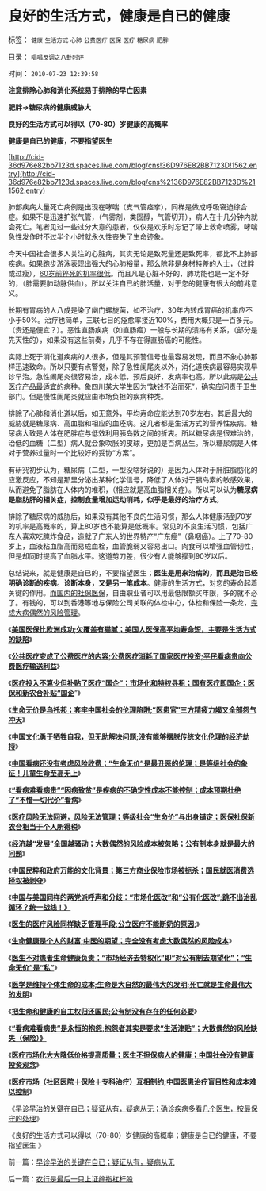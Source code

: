 # 良好的生活方式，健康是自已的健康

标签： `健康` `生活方式` `心肺` `公费医疗` `医保` `医疗` `糖尿病` `肥胖` 

目录： `唱唱反调之八卦时评`

时间： `2010-07-23 12:39:58`

**注意排除心肺和消化系统易于排除的早亡因素**

**肥胖->糖尿病的健康威胁大**

**良好的生活方式可以得以（70-80）岁健康的高概率**

**健康是自已的健康，不要指望医生**

[http://cid-36d976e82bb7123d.spaces.live.com/blog/cns!36D976E82BB7123D!1562.entry](http://cid-36d976e82bb7123d.spaces.live.com/blog/cns%2136D976E82BB7123D%211562.entry)

肺部疾病大量死亡病例是出现在哮喘（支气管痉挛），同样是做成呼吸窘迫综合症。如果不是迅速扩张气管，（气雾剂，类固醇，气管切开），病人在十几分钟内就会死亡。笔者见过一些过分大意的患者，仅仅是欢乐时忘记了带上救命喷雾，哮喘急性发作时不过半个小时就永久性丧失了生命迹象。

今天中国社会很多人关注的心脏病，其实无论是致死量还是致死率，都比不上肺部疾病。如果跑步游泳表现出强大的心肺裕量，那么除非是身材特差的人士，（过胖或过瘦），[60岁前猝死的机率很低](../../../2010/7/13/因病致贫因医疗索取不计成本.md)。而且凡是心脏不好的，肺功能也是一定不好的，（肺需要肺动脉供血）。所以关注自已的肺活量，对于您的健康有很大的前兆意义。

长期有胃病的人八成是染了幽门螺旋菌，如不治疗，30年内转成胃癌的机率应不小于50%。治疗也简单，三联七日的痊愈率接近100%，费用大概只是一百多元。（贵还是便宜？）。恶性直肠疾病（如直肠癌）一般与长期的溃疡有关系，（部分是先天性的），如果没有这些前奏，几乎不存在得直肠癌的可能性。

实际上死于消化道疾病的人很多，但是其预警信号也最容易发现，而且不象心肺那样迅速致命。所以只要有点警觉，除了急性阑尾炎以外，消化道疾病最容易实现早诊早治。急性阑尾炎很容易治，成本低，预后良好，发病率也高。所以此病是[公共医疗产品最适宜的](../../../2010/7/12/“医疗是公共产品”等于“医疗是特权待遇”.md)病种。象四川某大学生因为“缺钱不治而死”，确实应问责于卫生部门。但是慢性阑尾炎就应由市场负担的疾病种类。

排除了心肺和消化道以后，如无意外，平均寿命应能达到70岁左右。其后最大的威胁就是糖尿病、高血脂和相应的血痊病。这几者都是生活方式的营养性疾病。糖尿病大致是人体在肥胖症与低效利用胰岛数之间的折衷。所以糖尿病是很难治的，治低的血糖（二型）病人就会象吹胀的皮球，更加是百病丛生。所以糖尿病是人体对于营养过量时一个比较好的妥协“方案”。

有研究初步认为，糖尿病（二型，一型没啥好说的）是因为人体对于肝脏脂肪化的应激反应，不知是那里分泌出某种化学信号，降低了人体对于胰岛素的敏感效果，从而避免了脂肪在人体内的堆积，（相应就是高血脂相关症）。所以可以认为**糖尿病是脂肪肝的相关症，控制食量增加运动消耗，似乎是最好的治疗方式**。

排除了糖尿病的威胁后，如果没有其他不良的生活习惯，那么人体健康活到70岁的机率是高概率的，算上80岁也不能算是低概率。常见的不良生活习惯，包括广东人喜欢吃腌炸食品，造就了广东人的世界特产“广东癌”（鼻咽癌）。上了70-80岁上，血液粘血脂高而易成血栓，血管脆弱又容易出口。肉食可以增强血管韧性，但是却同时提高了血脂水平。这道剪刀差，很少有人能够撑到90岁以后。

总结说来，就是健康是自已的，不要指望医生；**医生是用来治病的，而且是治已经明确诊断的疾病**。**诊断本身，又是另一笔成本**。健康的生活方式，对您的寿命起着关键的作用。[而国内的社保医保](../../../2010/7/17/医保社保新农合没有解决任何问题.md)，自由职业者可以用最低限额买年限，多的就不必了。有钱的，可以到香港等地与保险公司关联的体检中心，体检和保险一条龙，[完成大病偶然的风险管理](../../../2010/7/13/中国“病得起”个人现金财产需1000万以上.md)。

《[**美国医保比欧洲成功;欠覆盖有猫腻；美国人医保高平均寿命短，主要是生活方式的缺陷**](../../../2010/7/15/美国医保挺成功，为什么要改？.md)》

《[**公共医疗变成了公费医疗的内容;公费医疗消耗了国家医疗投资;平民看病贵向公费医疗输送利益**](../../../2010/7/15/我国医疗行业现状；四类医院的“医改”处境.md)》

《[**医疗投入不算少但补贴了医疗“国企”；市场化和特权寻租；国有医疗即国企；医保和新农合补贴“国企**](../../../2010/7/15/公有医疗即国企;城市医保和新农合是加税补贴国进民退.md)”》

《[**生命无价是乌托邦；套牢中国社会的伦理陷阱;“医患官”三方精疲力竭又全部怨气冲天**](../../../2010/7/16/生命无价是乌托邦，令中国医患三方精疲力竭怨气冲天.md)》

《[**中国文化勇于牺牲自我，但无助解决问题;没有能够摆脱传统文化伦理的经济劫持**](../../../2010/7/16/传统文化伦理道德的经济劫持.md)》

《[**中国看病还没有考虑风险收费；“生命无价”是最丑恶的伦理；是等级社会的象征！儿童生命至高无上**](../../../2010/7/17/中国医保能否捍卫儿童生命价值？.md)》

《[**“看病难看病贵”“因病致贫”是疾病的不确定性成本不能控制；成本预期杜绝了“不惜一切代价”看病**](../../../2010/7/17/“看病难看病贵”是大自然的恩赐.md)》

《[**医疗风险无法回避，风险无法管理；等级社会“生命价”与出身锚定；医保社保新农合相当于个人所得税**](../../../2010/7/17/医保社保新农合没有解决任何问题.md)》

《[**经济越“发展”全国越骚动；大数偶然的风险成本被忽略；公有制本身就是最大的问题**](../../../2010/7/18/公有制不能解决任何问题，公有制就是最大的问题.md)》

《[**中国民粹和政府万能的文化背景；第三方商业保险市场被扼杀；国民就医消费选择权被剥夺**](../../../2010/7/18/医改唯一出路就是市场经济去特权化.md)》

《[**中国与美国同样的两党派呼声和分歧：“市场化医改”和“公有化医改”;跳不出治乱循环？统一战线！》**](http://blog.sina.com.cn/s/blog_5563a64d0100jzjx.html)

《[**医生的医疗风险同样缺乏管理手段;公立医疗不能断奶的原因;**](../../../2010/7/19/坏的制度将人变成鬼，医生成了“医鬼”.md)》

《[**生命健康是个人的财富;中医的期望；完全没有考虑大数偶然的风险成本**](../../../2010/7/19/生命健康是个人和家庭的财富.md)》

《[**医生不对患者生命健康负责；“市场经济去特权化”即“对公有制去期望化”；“生命无价”是“私”**](../../../2010/7/20/“市场经济去特权化”即“对公有制去期望化”.md)》

《[**医学是维持个体生命的成本;生命是大自然的最伟大的发明;死亡就是生命最伟大的发明**](../../../2010/7/20/死亡就是生命最伟大的发明.md)》

《[**把生命和健康的自主权归还国民;公有制没有存在的任何必要**](../../../2010/7/21/请把生命和健康的自主权归还国民.md)》

《[**“看病难看病贵”是永恒的抱怨;抱怨者其实是要求“生活津贴”；大数偶然的风险缺失（保险）》**](../../../2010/7/21/“看病难看病贵”是永恒的抱怨;.md)

《[**医疗市场化大大降低价格提高质量；医生不担保病人的健康；中国社会没有健康投资观念**](../../../2010/7/21/中国社会没有健康投资的市场意识.md)》

《[**医疗市场（社区医院＋保险＋专科治疗）互相制约;中国医患治疗盲目性和成本难以控制**](../../../2010/7/23/中国缺乏医疗市场互相制约的常识.md)》

《[早诊早治的关键在自已；疑证从有，疑病从无；确诊疾病多看几个医生，按最保守的处理](../../../2010/7/23/早诊早治的关键在自已；疑证从有，疑病从无.md)》

《良好的生活方式可以得以（70-80）岁健康的高概率；健康是自已的健康，不要指望医生 》



前一篇：[早诊早治的关键在自已；疑证从有，疑病从无](../../../2010/7/23/早诊早治的关键在自已；疑证从有，疑病从无.md)

后一篇：[农行是最后一只上证综指杠杆股](../../../2010/7/23/农行是最后一只上证综指杠杆股.md)